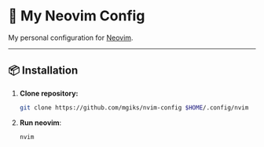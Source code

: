 # 🔧 My Neovim Config

My personal configuration for [Neovim](https://github.com/neovim/neovim).

---

## 📦 Installation

1. **Clone repository:**  
   ```sh
   git clone https://github.com/mgiks/nvim-config $HOME/.config/nvim
   ```
2. **Run neovim**:
   ```sh
   nvim
   ```
